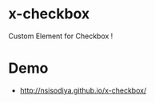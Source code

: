 x-checkbox
================

Custom Element for Checkbox !

Demo
======

* http://nsisodiya.github.io/x-checkbox/